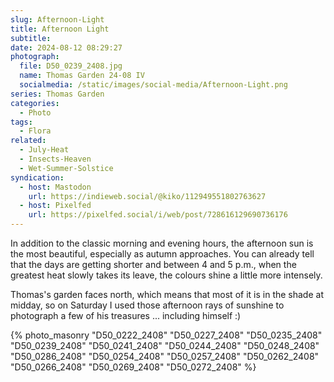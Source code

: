 ```yaml
---
slug: Afternoon-Light
title: Afternoon Light
subtitle:
date: 2024-08-12 08:29:27
photograph:
  file: D50_0239_2408.jpg
  name: Thomas Garden 24-08 IV
  socialmedia: /static/images/social-media/Afternoon-Light.png
series: Thomas Garden
categories:
  - Photo
tags:
  - Flora
related:
  - July-Heat
  - Insects-Heaven
  - Wet-Summer-Solstice
syndication:
  - host: Mastodon
    url: https://indieweb.social/@kiko/112949551802763627
  - host: Pixelfed
    url: https://pixelfed.social/i/web/post/728616129690736176
---
```


In addition to the classic morning and evening hours, the afternoon sun is the most beautiful, especially as autumn approaches. You can already tell that the days are getting shorter and between 4 and 5 p.m., when the greatest heat slowly takes its leave, the colours shine a little more intensely.

Thomas's garden faces north, which means that most of it is in the shade at midday, so on Saturday I used those afternoon rays of sunshine to photograph a few of his treasures ... including himself :)

<!-- more -->

{% photo_masonry
  "D50_0222_2408"
  "D50_0227_2408"
  "D50_0235_2408"
  "D50_0239_2408"
  "D50_0241_2408"
  "D50_0244_2408"
  "D50_0248_2408"
  "D50_0286_2408"
  "D50_0254_2408"
  "D50_0257_2408"
  "D50_0262_2408"
  "D50_0266_2408"
  "D50_0269_2408"
  "D50_0272_2408"
%}
